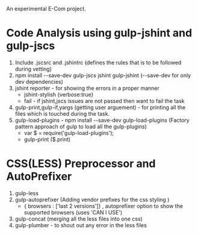 An experimental E-Com project.

Code Analysis using gulp-jshint and gulp-jscs
==============================================
1. Include .jscsrc and .jshintrc (defines the rules that is to be followed during vetting)
2. npm install --save-dev gulp-jscs jshint gulp-jshint (--save-dev for only dev dependencies)
3. jshint reporter - for showing the errors in a proper manner 
	- jshint-stylish  {verbose:true}
	- fail - if jshint,jscs issues are not passed then want to fail the task
4. gulp-print,gulp-if,yargs (getting user arguement) - for printing all the files which is touched during the task.
5. gulp-load-plugins - npm install --save-dev gulp-load-plugins (Factory pattern approach of gulp to load all the gulp-plugins)	
	- var $ = require('gulp-load-plugins');
	- gulp-print ($.print)
	

CSS(LESS) Preprocessor and AutoPrefixer
========================================
1. gulp-less 
2. gulp-autoprefixer (Adding vendor prefixes for the css styling )
	- { browsers : ['last 2 versions']} , autoprefixer option to show the supported browsers (uses 'CAN I USE')
2. gulp-concat (merging all the less files into one css)
3. gulp-plumber - to shout out any error in the less files 

